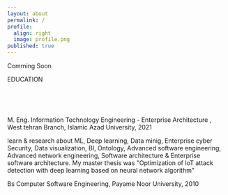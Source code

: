 ```yaml
---
layout: about
permalink: /
profile:
  align: right
  image: profile.png
published: true
---
```


Comming Soon


<!--
[Gradfolio](https://github.com/jitinnair1/gradfolio){:target="_blank"} is a responsive, dark-mode ready Jekyll theme designed keeping academia in mind. The easiest way to install the theme is to fork it using GitHub. Check the README file for [instructions](https://github.com/jitinnair1/gradfolio#installation){:target="_blank"}.
<!--
If you want to use this space to write your biography here, edit the `index.md` file. You can put a picture in, too. Rename your picture to `profile.png` and put it in the `assets/images/` folder.
<!--
The social-icons footer can be used to link profiles from GitHub, OrcID and ReasearchGate aprart form the usual Twitter, LinkedIn and Facebook. You can add your user ID in the `_config.yml` file to link your accounts.
-->




EDUCATION

​
<!--

PhD, Performance Studies/Sociology, Goldsmiths University of London, 2020

My practice-based doctoral thesis focuses on the creation of alternative emancipatory spaces of everyday life, through transgressive performances. I specifically look into singing by Iranian women and how, with all the cultural and legal obstacles, they find ways to express themselves through their voice. Exploring tactics with which to reclaim space used by women, I propose focusing on the body and the ephemerality of performance.
-->

​

 M. Eng. Information Technology Engineering - Enterprise Architecture ,  West tehran Branch, Islamic Azad University, 2021

learn & research about ML, Deep learning, Data minig, Enterprise cyber Security, Data visualization, BI, Ontology, Advanced software engineering, Advanced network engineering, Software architecture & Enterprise software architecture.
My  master thesis was "Optimization of IoT attack detection with deep learning based on neural network 
algorithm"
​

Bs Computer Software Engineering, Payame Noor University, 2010

